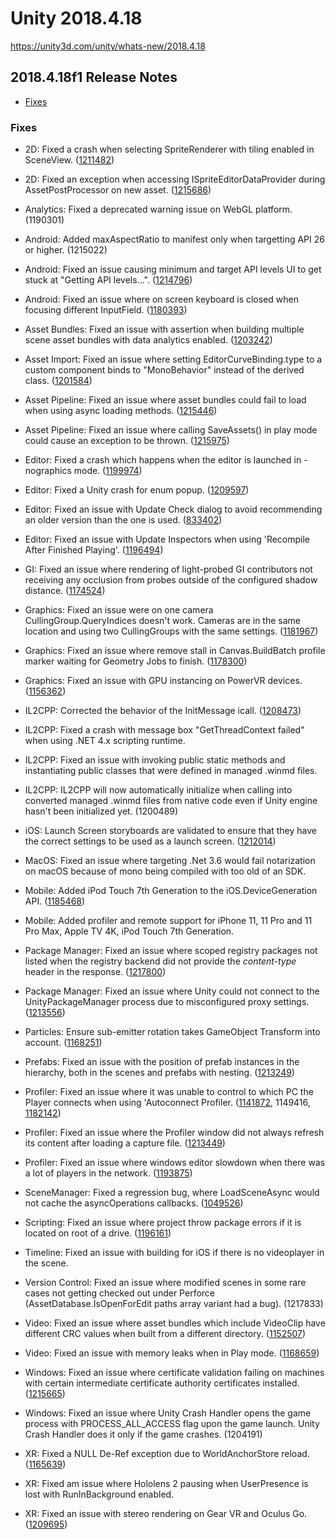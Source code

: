 # Unity 2018.4.18

https://unity3d.com/unity/whats-new/2018.4.18

## 2018.4.18f1 Release Notes

- [Fixes](#fixes)


### Fixes

*   2D: Fixed a crash when selecting SpriteRenderer with tiling enabled in SceneView. ([1211482](https://issuetracker.unity3d.com/issues/crash-on-memory-allocation-when-double-clicking-a-sprite-which-size-is-reassigned-in-ondrawgizmos))
    
*   2D: Fixed an exception when accessing ISpriteEditorDataProvider during AssetPostProcessor on new asset. ([1215686](https://issuetracker.unity3d.com/issues/initialising-ispriteeditordataprovider-results-in-null-reference-exception))
    
*   Analytics: Fixed a deprecated warning issue on WebGL platform. (1190301)
    
*   Android: Added maxAspectRatio to manifest only when targetting API 26 or higher. (1215022)
    
*   Android: Fixed an issue causing minimum and target API levels UI to get stuck at "Getting API levels...". ([1214796](https://issuetracker.unity3d.com/issues/android-minimum-api-level-and-target-api-level-lists-are-empty-when-there-is-no-internet-connection))
    
*   Android: Fixed an issue where on screen keyboard is closed when focusing different InputField. ([1180393](https://issuetracker.unity3d.com/issues/android-on-screen-keyboard-is-closed-when-focusing-different-inputfield))
    
*   Asset Bundles: Fixed an issue with assertion when building multiple scene asset bundles with data analytics enabled. ([1203242](https://issuetracker.unity3d.com/issues/building-asset-bundles-causes-an-assertion-pluginappendices-dot-size-equals-1-on-the-editor))
    
*   Asset Import: Fixed an issue where setting EditorCurveBinding.type to a custom component binds to "MonoBehavior" instead of the derived class. ([1201584](https://issuetracker.unity3d.com/issues/setting-editorcurvebinding-dot-type-to-a-custom-component-bind-to-monobehavior-instead-of-the-derived-class))
    
*   Asset Pipeline: Fixed an issue where asset bundles could fail to load when using async loading methods. ([1215446](https://issuetracker.unity3d.com/issues/asset-bundles-fail-to-load-when-using-async-loading-methods))
    
*   Asset Pipeline: Fixed an issue where calling SaveAssets() in play mode could cause an exception to be thrown. ([1215975](https://issuetracker.unity3d.com/issues/assetdatabase-dot-saveassets-throws-an-exception-the-specified-path-is-not-of-a-legal-form-empty-while-in-play-mode))
    
*   Editor: Fixed a crash which happens when the editor is launched in -nographics mode. ([1199974](https://issuetracker.unity3d.com/issues/batchmode-with-nographics-crashes-on-guiview-createrenderview-when-checking-layout))
    
*   Editor: Fixed a Unity crash for enum popup. ([1209597](https://issuetracker.unity3d.com/issues/editor-crashes-silently-when-assertion-is-not-met-after-calling-editorguilayout-dot-enumpopup))
    
*   Editor: Fixed an issue with Update Check dialog to avoid recommending an older version than the one is used. ([833402](https://issuetracker.unity3d.com/issues/unity-update-dialog-suggests-an-older-version))
    
*   Editor: Fixed an issue with Update Inspectors when using 'Recompile After Finished Playing'. ([1196494](https://issuetracker.unity3d.com/issues/inspector-window-fails-to-update-when-saving-a-script-with-recompile-after-finished-playing-setting-applied-during-playmode))
    
*   GI: Fixed an issue where rendering of light-probed GI contributors not receiving any occlusion from probes outside of the configured shadow distance. ([1174524](https://issuetracker.unity3d.com/issues/subtractive-mixed-lighting-used-with-a-static-shadows-only-object-changes-when-reloading-the-scene-or-entering-play-mode))
    
*   Graphics: Fixed an issue were on one camera CullingGroup.QueryIndices doesn't work. Cameras are in the same location and using two CullingGroups with the same settings. ([1181967](https://issuetracker.unity3d.com/issues/cullinggroup-dot-queryindices-only-returns-results-for-one-camera))
    
*   Graphics: Fixed an issue where remove stall in Canvas.BuildBatch profile marker waiting for Geometry Jobs to finish. ([1178300](https://issuetracker.unity3d.com/issues/semaphore-dot-waitforsignal-causes-a-slow-editor-when-entering-play-mode))
    
*   Graphics: Fixed an issue with GPU instancing on PowerVR devices. ([1156362](https://issuetracker.unity3d.com/issues/android-glsl-unexpected-struct-parameter-errors-when-using-drawmeshinstanced-on-powervr-gpu))
    
*   IL2CPP: Corrected the behavior of the InitMessage icall. ([1208473](https://issuetracker.unity3d.com/issues/ios-player-crashes-when-using-dns-dot-endgethostaddresses-and-unloadunusedassets))
    
*   IL2CPP: Fixed a crash with message box "GetThreadContext failed" when using .NET 4.x scripting runtime.
    
*   IL2CPP: Fixed an issue with invoking public static methods and instantiating public classes that were defined in managed .winmd files.
    
*   IL2CPP: IL2CPP will now automatically initialize when calling into converted managed .winmd files from native code even if Unity engine hasn't been initialized yet. (1200489)
    
*   iOS: Launch Screen storyboards are validated to ensure that they have the correct settings to be used as a launch screen. ([1212014](https://issuetracker.unity3d.com/issues/ios-application-crashes-on-launch-if-storyboard-is-used-as-launch-screen))
    
*   MacOS: Fixed an issue where targeting .Net 3.6 would fail notarization on macOS because of mono being compiled with too old of an SDK.
    
*   Mobile: Added iPod Touch 7th Generation to the iOS.DeviceGeneration API. ([1185468](https://issuetracker.unity3d.com/issues/ios-seventh-generation-ipod-touch-is-not-recognized-using-device-dot-generation))
    
*   Mobile: Added profiler and remote support for iPhone 11, 11 Pro and 11 Pro Max, Apple TV 4K, iPod Touch 7th Generation.
    
*   Package Manager: Fixed an issue where scoped registry packages not listed when the registry backend did not provide the _content-type_ header in the response. ([1217800](https://issuetracker.unity3d.com/issues/2019-dot-3-package-manager-does-not-list-packages-from-scoped-registries))
    
*   Package Manager: Fixed an issue where Unity could not connect to the UnityPackageManager process due to misconfigured proxy settings. ([1213556](https://issuetracker.unity3d.com/issues/as-a-user-i-want-unity-to-be-able-to-connect-to-upm-without-having-to-customize-unity-noproxy))
    
*   Particles: Ensure sub-emitter rotation takes GameObject Transform into account. ([1168251](https://issuetracker.unity3d.com/issues/sub-emitter-created-particle-systems-rotation-is-inconsistent-when-rotating-the-main-particle-system))
    
*   Prefabs: Fixed an issue with the position of prefab instances in the hierarchy, both in the scenes and prefabs with nesting. ([1213249](https://issuetracker.unity3d.com/issues/prefab-hierarchy-is-reordered-after-upgrading-a-project-to-a-newer-version-of-unity))
    
*   Profiler: Fixed an issue where it was unable to control to which PC the Player connects when using 'Autoconnect Profiler. ([1141872](https://issuetracker.unity3d.com/issues/player-profiler-profiler-keeps-connecting-to-the-same-player-even-if-its-not-restarted), 1149416, [1182142](https://issuetracker.unity3d.com/issues/unable-to-control-to-which-pc-the-player-connects-when-using-autoconnect-profiler))
    
*   Profiler: Fixed an issue where the Profiler window did not always refresh its content after loading a capture file. ([1213449](https://issuetracker.unity3d.com/issues/profiler-data-does-not-automatically-refresh-when-loaded-from-a-file))
    
*   Profiler: Fixed an issue where windows editor slowdown when there was a lot of players in the network. ([1193875](https://issuetracker.unity3d.com/issues/profiling-the-editor-while-running-a-development-build-causes-a-flood-of-udp-packets))
    
*   SceneManager: Fixed a regression bug, where LoadSceneAsync would not cache the asyncOperations callbacks. ([1049526](https://issuetracker.unity3d.com/issues/after-loading-editorapplication-dot-loadlevelasyncinplaymode-the-subscribed-completed-event-doesnt-triggers))
    
*   Scripting: Fixed an issue where project throw package errors if it is located on root of a drive. ([1196161](https://issuetracker.unity3d.com/issues/having-a-project-in-the-root-directory-of-a-drive-causes-directorynotfoundexception-errors))
    
*   Timeline: Fixed an issue with building for iOS if there is no videoplayer in the scene.
    
*   Version Control: Fixed an issue where modified scenes in some rare cases not getting checked out under Perforce (AssetDatabase.IsOpenForEdit paths array variant had a bug). (1217833)
    
*   Video: Fixed an issue where asset bundles which include VideoClip have different CRC values when built from a different directory. ([1152507](https://issuetracker.unity3d.com/issues/asset-bundles-which-include-videoclip-have-different-crc-values-when-built-from-a-different-directory))
    
*   Video: Fixed an issue with memory leaks when in Play mode. ([1168659](https://issuetracker.unity3d.com/issues/videoplayer-leaks-memory-when-in-play-mode))
    
*   Windows: Fixed an issue where certificate validation failing on machines with certain intermediate certificate authority certificates installed. ([1215665](https://issuetracker.unity3d.com/issues/unitywebrequest-fails-to-verify-certificate-when-lets-encrypt-authority-x1-certificate-is-present-in-system-trust-store))
    
*   Windows: Fixed an issue where Unity Crash Handler opens the game process with PROCESS\_ALL\_ACCESS flag upon the game launch. Unity Crash Handler does it only if the game crashes. (1204191)
    
*   XR: Fixed a NULL De-Ref exception due to WorldAnchorStore reload. ([1165639](https://issuetracker.unity3d.com/issues/hololens-worldanchorstore-throws-an-argumentnullexception-when-calling-save-method))
    
*   XR: Fixed am issue where Hololens 2 pausing when UserPresence is lost with RunInBackground enabled.
    
*   XR: Fixed an issue with stereo rendering on Gear VR and Oculus Go. ([1209695](https://issuetracker.unity3d.com/issues/stereoscopic-rendering-broken-on-2019-dot-2-14-plus-on-oculus-go))
